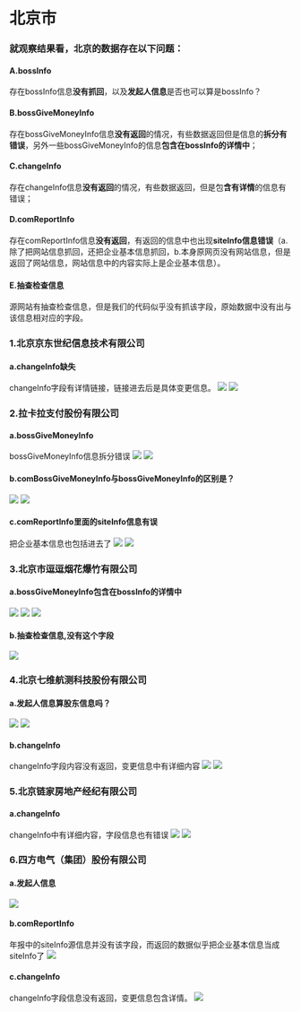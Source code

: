 # 北京市
### 就观察结果看，北京的数据存在以下问题：
#### A.bossInfo
存在bossInfo信息**没有抓回**，以及**发起人信息**是否也可以算是bossInfo？
#### B.bossGiveMoneyInfo
存在bossGiveMoneyInfo信息**没有返回**的情况，有些数据返回但是信息的**拆分有错误**，另外一些bossGiveMoneyInfo的信息**包含在bossInfo的详情中**；
#### C.changeInfo
存在changeInfo信息**没有返回**的情况，有些数据返回，但是包**含有详情**的信息有错误；
#### D.comReportInfo
存在comReportInfo信息**没有返回**，有返回的信息中也出现**siteInfo信息错误**（a.除了把网站信息抓回，还把企业基本信息抓回，b.本身原网页没有网站信息，但是返回了网站信息，网站信息中的内容实际上是企业基本信息）。
#### E.抽查检查信息
源网站有抽查检查信息，但是我们的代码似乎没有抓该字段，原始数据中没有出与该信息相对应的字段。
### 1.北京京东世纪信息技术有限公司
#### a.changeInfo缺失
changeInfo字段有详情链接，链接进去后是具体变更信息。
![](http://o7qrps1cr.bkt.clouddn.com/%E5%B1%8F%E5%B9%95%E5%BF%AB%E7%85%A7%202016-06-27%20%E4%B8%8B%E5%8D%8812.43.22.png)
![](http://o7qrps1cr.bkt.clouddn.com/%E5%B1%8F%E5%B9%95%E5%BF%AB%E7%85%A7%202016-06-27%20%E4%B8%8B%E5%8D%8812.44.02.png)
### 2.拉卡拉支付股份有限公司
#### a.bossGiveMoneyInfo
bossGiveMoneyInfo信息拆分错误
![](http://o7qrps1cr.bkt.clouddn.com/%E5%B1%8F%E5%B9%95%E5%BF%AB%E7%85%A7%202016-06-27%20%E4%B8%8B%E5%8D%8812.53.12.png)
![](http://o7qrps1cr.bkt.clouddn.com/%E5%B1%8F%E5%B9%95%E5%BF%AB%E7%85%A7%202016-06-27%20%E4%B8%8B%E5%8D%8812.57.20.png)
#### b.comBossGiveMoneyInfo与bossGiveMoneyInfo的区别是？
![](http://o7qrps1cr.bkt.clouddn.com/%E5%B1%8F%E5%B9%95%E5%BF%AB%E7%85%A7%202016-06-27%20%E4%B8%8B%E5%8D%882.05.19.png)
![](http://o7qrps1cr.bkt.clouddn.com/%E5%B1%8F%E5%B9%95%E5%BF%AB%E7%85%A7%202016-06-27%20%E4%B8%8B%E5%8D%882.05.10.png)
#### c.comReportInfo里面的siteInfo信息有误
把企业基本信息也包括进去了
![](http://o7qrps1cr.bkt.clouddn.com/%E5%B1%8F%E5%B9%95%E5%BF%AB%E7%85%A7%202016-06-27%20%E4%B8%8B%E5%8D%882.11.19.png)
![](http://o7qrps1cr.bkt.clouddn.com/%E5%B1%8F%E5%B9%95%E5%BF%AB%E7%85%A7%202016-06-27%20%E4%B8%8B%E5%8D%882.19.44.png)
### 3.北京市逗逗烟花爆竹有限公司
#### a.bossGiveMoneyInfo包含在bossInfo的详情中
![](http://o7qrps1cr.bkt.clouddn.com/%E5%B1%8F%E5%B9%95%E5%BF%AB%E7%85%A7%202016-06-27%20%E4%B8%8B%E5%8D%882.24.16.png)
![](http://o7qrps1cr.bkt.clouddn.com/%E5%B1%8F%E5%B9%95%E5%BF%AB%E7%85%A7%202016-06-27%20%E4%B8%8B%E5%8D%882.24.27.png)
![](http://o7qrps1cr.bkt.clouddn.com/%E5%B1%8F%E5%B9%95%E5%BF%AB%E7%85%A7%202016-06-27%20%E4%B8%8B%E5%8D%882.24.42.png)
#### b.抽查检查信息,没有这个字段
![](http://o7qrps1cr.bkt.clouddn.com/%E5%B1%8F%E5%B9%95%E5%BF%AB%E7%85%A7%202016-06-27%20%E4%B8%8B%E5%8D%882.29.32.png)
### 4.北京七维航测科技股份有限公司
#### a.发起人信息算股东信息吗？
![](http://o7qrps1cr.bkt.clouddn.com/%E5%B1%8F%E5%B9%95%E5%BF%AB%E7%85%A7%202016-06-27%20%E4%B8%8B%E5%8D%882.33.49.png)
![](http://o7qrps1cr.bkt.clouddn.com/%E5%B1%8F%E5%B9%95%E5%BF%AB%E7%85%A7%202016-06-27%20%E4%B8%8B%E5%8D%882.35.53.png)
#### b.changeInfo
changeInfo字段内容没有返回，变更信息中有详细内容
![](http://o7qrps1cr.bkt.clouddn.com/%E5%B1%8F%E5%B9%95%E5%BF%AB%E7%85%A7%202016-06-27%20%E4%B8%8B%E5%8D%882.40.44.png)
![](http://o7qrps1cr.bkt.clouddn.com/%E5%B1%8F%E5%B9%95%E5%BF%AB%E7%85%A7%202016-06-27%20%E4%B8%8B%E5%8D%882.41.04.png)
### 5.北京链家房地产经纪有限公司
#### a.changeInfo
changeInfo中有详细内容，字段信息也有错误
![](http://o7qrps1cr.bkt.clouddn.com/%E5%B1%8F%E5%B9%95%E5%BF%AB%E7%85%A7%202016-06-27%20%E4%B8%8B%E5%8D%882.48.46.png)
![](http://o7qrps1cr.bkt.clouddn.com/%E5%B1%8F%E5%B9%95%E5%BF%AB%E7%85%A7%202016-06-27%20%E4%B8%8B%E5%8D%882.40.26.png)
### 6.四方电气（集团）股份有限公司
#### a.发起人信息
![](http://o7qrps1cr.bkt.clouddn.com/%E5%B1%8F%E5%B9%95%E5%BF%AB%E7%85%A7%202016-06-27%20%E4%B8%8B%E5%8D%883.33.54.png)
#### b.comReportInfo
年报中的siteInfo源信息并没有该字段，而返回的数据似乎把企业基本信息当成siteInfo了
![](http://o7qrps1cr.bkt.clouddn.com/%E5%B1%8F%E5%B9%95%E5%BF%AB%E7%85%A7%202016-06-27%20%E4%B8%8B%E5%8D%883.39.02.png)
#### c.changeInfo
changeInfo字段信息没有返回，变更信息包含详情。
![](http://o7qrps1cr.bkt.clouddn.com/%E5%B1%8F%E5%B9%95%E5%BF%AB%E7%85%A7%202016-06-27%20%E4%B8%8B%E5%8D%883.47.27.png)




